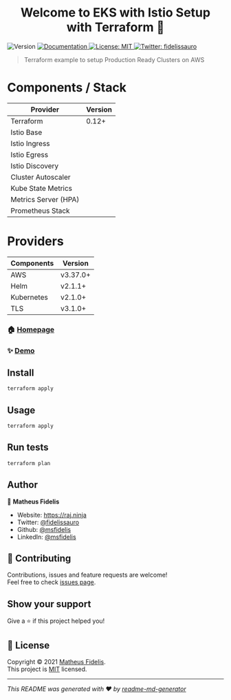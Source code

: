 <h1 align="center">Welcome to EKS with Istio Setup with Terraform 👋</h1>
<p>
  <img alt="Version" src="https://img.shields.io/badge/version-v0.0.1-blue.svg?cacheSeconds=2592000" />
  <a href="/" target="_blank">
    <img alt="Documentation" src="https://img.shields.io/badge/documentation-yes-brightgreen.svg" />
  </a>
  <a href="/LICENSE " target="_blank">
    <img alt="License: MIT" src="https://img.shields.io/badge/License-MIT-yellow.svg" />
  </a>
  <a href="https://twitter.com/fidelissauro" target="_blank">
    <img alt="Twitter: fidelissauro" src="https://img.shields.io/twitter/follow/fidelissauro.svg?style=social" />
  </a>
</p>

> Terraform example to setup Production Ready Clusters on AWS

# Components / Stack 

| Provider          | Version |
|---------------------|---------|
| Terraform           | 0.12+   |
| Istio Base          |         |
| Istio Ingress       |         |
| Istio Egress        |         |
| Istio Discovery     |         |
| Cluster Autoscaler  |         |
| Kube State Metrics  |         |
| Metrics Server (HPA)|         |
| Prometheus Stack    |         |

# Providers

| Components          | Version |
|---------------------|---------|
| AWS                 | v3.37.0+|
| Helm                | v2.1.1+ |
| Kubernetes          | v2.1.0+ |
| TLS                 | v3.1.0+ | 


### 🏠 [Homepage](/)

### ✨ [Demo](/)

## Install

```sh
terraform apply
```

## Usage

```sh
terraform apply 
```

## Run tests

```sh
terraform plan
```

## Author

👤 **Matheus Fidelis**

* Website: https://raj.ninja
* Twitter: [@fidelissauro](https://twitter.com/fidelissauro)
* Github: [@msfidelis](https://github.com/msfidelis)
* LinkedIn: [@msfidelis](https://linkedin.com/in/msfidelis)

## 🤝 Contributing

Contributions, issues and feature requests are welcome!<br />Feel free to check [issues page](/issues). 

## Show your support

Give a ⭐️ if this project helped you!

## 📝 License

Copyright © 2021 [Matheus Fidelis](https://github.com/msfidelis).<br />
This project is [MIT](/LICENSE ) licensed.

***
_This README was generated with ❤️ by [readme-md-generator](https://github.com/kefranabg/readme-md-generator)_
